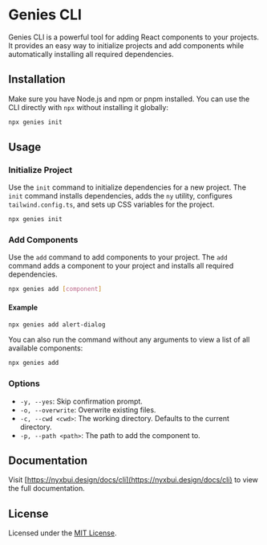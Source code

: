 # Genies CLI

Genies CLI is a powerful tool for adding React components to your projects. It provides an easy way to initialize projects and add components while automatically installing all required dependencies.

## Installation

Make sure you have Node.js and npm or pnpm installed. You can use the CLI directly with `npx` without installing it globally:

```bash
npx genies init
```

## Usage

### Initialize Project

Use the `init` command to initialize dependencies for a new project. The `init` command installs dependencies, adds the `ny` utility, configures `tailwind.config.ts`, and sets up CSS variables for the project.

```bash
npx genies init
```

### Add Components

Use the `add` command to add components to your project. The `add` command adds a component to your project and installs all required dependencies.

```bash
npx genies add [component]
```

#### Example

```bash
npx genies add alert-dialog
```

You can also run the command without any arguments to view a list of all available components:

```bash
npx genies add
```

### Options

- `-y, --yes`: Skip confirmation prompt.
- `-o, --overwrite`: Overwrite existing files.
- `-c, --cwd <cwd>`: The working directory. Defaults to the current directory.
- `-p, --path <path>`: The path to add the component to.

## Documentation

Visit [https://nyxbui.design/docs/cli](https://nyxbui.design/docs/cli) to view the full documentation.

## License

Licensed under the [MIT License](https://github.com/nyxb/nyxbui/blob/main/LICENSE.md).
